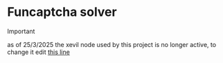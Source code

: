 # Funcaptcha solver

> [!IMPORTANT]  
> as of 25/3/2025 the xevil node used by this project is no longer active, to change it edit [this line](https://github.com/BoarIncorporated/Funcaptcha-Solver-Bloxcaptcha/blob/main/core/image/image_classification.py#L13)
